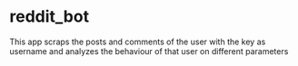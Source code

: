 # reddit_bot
This app scraps the posts and comments of the user with the key as username and analyzes the behaviour of that user on different parameters
